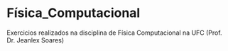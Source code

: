 # Física_Computacional
Exercicios realizados na disciplina de Física Computacional na UFC (Prof. Dr. Jeanlex Soares)
